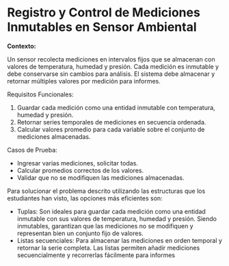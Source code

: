 # **Registro y Control de Mediciones Inmutables en Sensor Ambiental**

**Contexto:**

Un sensor recolecta mediciones en intervalos fijos que se almacenan con valores de temperatura, humedad y presión. Cada medición es inmutable y debe conservarse sin cambios para análisis. El sistema debe almacenar y retornar múltiples valores por medición para informes.

Requisitos Funcionales:

1. Guardar cada medición como una entidad inmutable con temperatura, humedad y presión.
2. Retornar series temporales de mediciones en secuencia ordenada.
3. Calcular valores promedio para cada variable sobre el conjunto de mediciones almacenadas.

Casos de Prueba:

- Ingresar varias mediciones, solicitar todas.
- Calcular promedios correctos de los valores.
- Validar que no se modifiquen las mediciones almacenadas.

Para solucionar el problema descrito utilizando las estructuras que los estudiantes han visto, las opciones más eficientes son:

- Tuplas: Son ideales para guardar cada medición como una entidad inmutable con sus valores de temperatura, humedad y presión. Siendo inmutables, garantizan que las mediciones no se modifiquen y representan bien un conjunto fijo de valores.
- Listas secuenciales: Para almacenar las mediciones en orden temporal y retornar la serie completa. Las listas permiten añadir mediciones secuencialmente y recorrerlas fácilmente para informes

